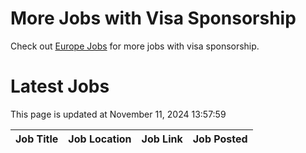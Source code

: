 # More Jobs with Visa Sponsorship

Check out [Europe Jobs](https://github.com/sureshparimi/europejobs#latest-jobs) for more jobs with visa sponsorship.

# Latest Jobs

This page is updated at November 11, 2024 13:57:59

| Job Title | Job Location | Job Link | Job Posted |
| --- | --- | --- | --- |
